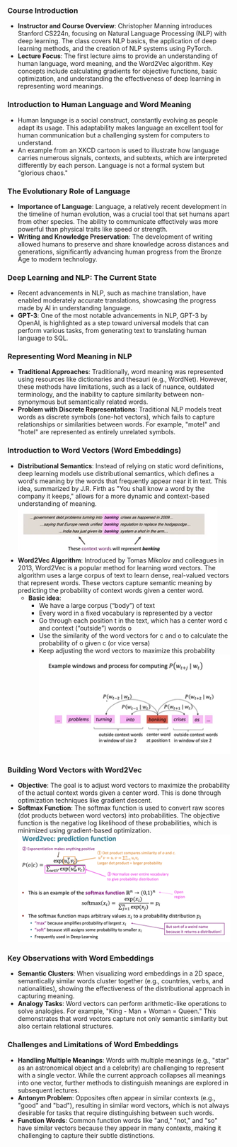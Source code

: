 ### Course Introduction
- **Instructor and Course Overview**: Christopher Manning introduces Stanford CS224n, focusing on Natural Language Processing (NLP) with deep learning. The class covers NLP basics, the application of deep learning methods, and the creation of NLP systems using PyTorch.
- **Lecture Focus**: The first lecture aims to provide an understanding of human language, word meaning, and the Word2Vec algorithm. Key concepts include calculating gradients for objective functions, basic optimization, and understanding the effectiveness of deep learning in representing word meanings.

### Introduction to Human Language and Word Meaning
- Human language is a social construct, constantly evolving as people adapt its usage. This adaptability makes language an excellent tool for human communication but a challenging system for computers to understand.
- An example from an XKCD cartoon is used to illustrate how language carries numerous signals, contexts, and subtexts, which are interpreted differently by each person. Language is not a formal system but "glorious chaos."

### The Evolutionary Role of Language
- **Importance of Language**: Language, a relatively recent development in the timeline of human evolution, was a crucial tool that set humans apart from other species. The ability to communicate effectively was more powerful than physical traits like speed or strength.
- **Writing and Knowledge Preservation**: The development of writing allowed humans to preserve and share knowledge across distances and generations, significantly advancing human progress from the Bronze Age to modern technology.

### Deep Learning and NLP: The Current State
- Recent advancements in NLP, such as machine translation, have enabled moderately accurate translations, showcasing the progress made by AI in understanding language.
- **GPT-3**: One of the most notable advancements in NLP, GPT-3 by OpenAI, is highlighted as a step toward universal models that can perform various tasks, from generating text to translating human language to SQL.

### Representing Word Meaning in NLP
- **Traditional Approaches**: Traditionally, word meaning was represented using resources like dictionaries and thesauri (e.g., WordNet). However, these methods have limitations, such as a lack of nuance, outdated terminology, and the inability to capture similarity between non-synonymous but semantically related words.
- **Problem with Discrete Representations**: Traditional NLP models treat words as discrete symbols (one-hot vectors), which fails to capture relationships or similarities between words. For example, "motel" and "hotel" are represented as entirely unrelated symbols.

### Introduction to Word Vectors (Word Embeddings)
- **Distributional Semantics**: Instead of relying on static word definitions, deep learning models use distributional semantics, which defines a word's meaning by the words that frequently appear near it in text. This idea, summarized by J.R. Firth as "You shall know a word by the company it keeps," allows for a more dynamic and context-based understanding of meaning.
![alt text](image.png)
- **Word2Vec Algorithm**: Introduced by Tomas Mikolov and colleagues in 2013, Word2Vec is a popular method for learning word vectors. The algorithm uses a large corpus of text to learn dense, real-valued vectors that represent words. These vectors capture semantic meaning by predicting the probability of context words given a center word.
    - **Basic idea**:   
        - We have a large corpus (“body”) of text
        - Every word in a fixed vocabulary is represented by a vector
        - Go through each position t in the text, which has a center word c and context (“outside”) words o
        - Use the similarity of the word vectors for c and o to calculate the probability of o given c (or vice versa)
        - Keep adjusting the word vectors to maximize this probability
        ![alt text](image-1.png)

### Building Word Vectors with Word2Vec
- **Objective**: The goal is to adjust word vectors to maximize the probability of the actual context words given a center word. This is done through optimization techniques like gradient descent.
- **Softmax Function**: The softmax function is used to convert raw scores (dot products between word vectors) into probabilities. The objective function is the negative log likelihood of these probabilities, which is minimized using gradient-based optimization.
![alt text](image-2.png)

### Key Observations with Word Embeddings
- **Semantic Clusters**: When visualizing word embeddings in a 2D space, semantically similar words cluster together (e.g., countries, verbs, and nationalities), showing the effectiveness of the distributional approach in capturing meaning.
- **Analogy Tasks**: Word vectors can perform arithmetic-like operations to solve analogies. For example, "King - Man + Woman = Queen." This demonstrates that word vectors capture not only semantic similarity but also certain relational structures.

### Challenges and Limitations of Word Embeddings
- **Handling Multiple Meanings**: Words with multiple meanings (e.g., "star" as an astronomical object and a celebrity) are challenging to represent with a single vector. While the current approach collapses all meanings into one vector, further methods to distinguish meanings are explored in subsequent lectures.
- **Antonym Problem**: Opposites often appear in similar contexts (e.g., "good" and "bad"), resulting in similar word vectors, which is not always desirable for tasks that require distinguishing between such words.
- **Function Words**: Common function words like "and," "not," and "so" have similar vectors because they appear in many contexts, making it challenging to capture their subtle distinctions.